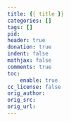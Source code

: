 ```yaml
---
title: {{ title }}
categories: []
tags: []
pid:
header: true
donation: true
indent: false
mathjax: false
comments: true
toc:
    enable: true
cc_license: false
orig_author:
orig_src:
orig_url:
---
```


<!-- more -->